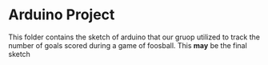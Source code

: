 # Arduino Project
This folder contains the sketch of arduino that our gruop 
utilized to track the number of goals scored during a game
of foosball.
This **may** be the final sketch
